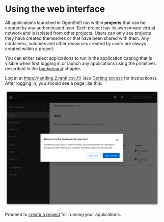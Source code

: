# Using the web interface

All applications launched in OpenShift run within **projects** that can be
created by any authenticated user. Each project has its own private virtual
network and is isolated from other projects. Users can only see projects
they have created themselves or that have been shared with them. Any
containers, volumes and other resources created by users are always created
within a project.

You can either select applications to run in the application catalog that is
visible when first logging in or launch any applications using the
primitives described in the [background](../../concepts/) chapter.

Log in at <https://landing.2.rahti.csc.fi/> (see [Getting access](../../access/)
for instructions). After logging in, you should see a page like this:

![OpenShift main page](img/openshift_main_page_4.png)

Proceed to [create a project](../projects_and_quota/) for running your applications.
